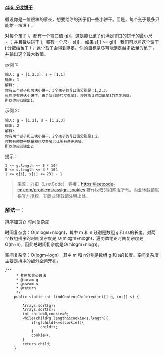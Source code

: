 #### [455. 分发饼干](https://leetcode-cn.com/problems/assign-cookies/)



假设你是一位很棒的家长，想要给你的孩子们一些小饼干。但是，每个孩子最多只能给一块饼干。

对每个孩子 i，都有一个胃口值 g[i]，这是能让孩子们满足胃口的饼干的最小尺寸；并且每块饼干 j，都有一个尺寸 s[j] 。如果 s[j] >= g[i]，我们可以将这个饼干 j 分配给孩子 i ，这个孩子会得到满足。你的目标是尽可能满足越多数量的孩子，并输出这个最大数值。


示例 1:

```
输入: g = [1,2,3], s = [1,1]
输出: 1
解释: 
你有三个孩子和两块小饼干，3个孩子的胃口值分别是：1,2,3。
虽然你有两块小饼干，由于他们的尺寸都是1，你只能让胃口值是1的孩子满足。
所以你应该输出1。
```


示例 2:

```
输入: g = [1,2], s = [1,2,3]
输出: 2
解释: 
你有两个孩子和三块小饼干，2个孩子的胃口值分别是1,2。
你拥有的饼干数量和尺寸都足以让所有孩子满足。
所以你应该输出2.
```


提示：

```
1 <= g.length <= 3 * 104
0 <= s.length <= 3 * 104
1 <= g[i], s[j] <= 231 - 1
```

> 来源：力扣（LeetCode）
> 链接：https://leetcode-cn.com/problems/assign-cookies
> 著作权归领扣网络所有。商业转载请联系官方授权，非商业转载请注明出处。

### 解法一：

排序加贪心 时间复杂度

时间复杂度：O(mlogm+nlogn)，其中 m 和 n 分别是数组 g 和 ss的长度。对两个数组排序的时间复杂度是 O(mlogm+nlogn)，遍历数组的时间复杂度是 O(m+n)，因此总时间复杂度是O(mlogm+nlogn)。

空间复杂度：O(logm+logn)，其中 m 和 n分别是数组 g 和 s的长度。空间复杂度主要是排序的额外空间开销。

```
/**
     * 排序加贪心算法
     * @param g
     * @param s
     * @return
     */
    public static int findContentChildren(int[] g, int[] s) {

        Arrays.sort(g);
        Arrays.sort(s);
        int child=0,cookie=0;
        while(child<g.length&&cookie<s.length){
            if(g[child]<=s[cookie]){
                child++;
            }
            cookie++;
        }
        return child;
    }
```

